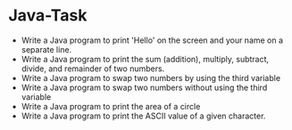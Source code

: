 # Java-Task


- Write a Java program to print 'Hello' on the screen and your name on a separate line.
- Write a Java program to print the sum (addition), multiply, subtract, divide, and remainder of two numbers.
- Write a Java program to swap two numbers by using the third variable
- Write a Java program to swap two numbers without using the third variable
- Write a Java program to print the area of a circle
- Write a Java program to print the ASCII value of a given character.


